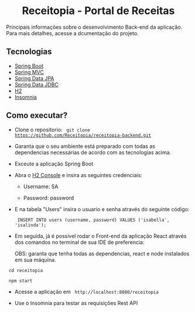 <h1 align="center"> Receitopia - Portal de Receitas </h1>
Principais informações sobre o desenvolvimento Back-end da aplicação. Para mais detalhes, acesse a dcumentação do projeto. 

<h2> Tecnologias </h2>

 * [Spring Boot](https://spring.io/projects/spring-boot) 
 * [Spring MVC](https://docs.spring.io/spring-framework/reference/web/webmvc.html)
 * [Spring Data JPA](https://spring.io/projects/spring-data-jpa)
 * [Spring Data JDBC](https://spring.io/projects/spring-data-jdbc)
 * [H2](https://h2database.com/html/main.html)
 * [Insomnia](https://insomnia.rest/)

<h2> Como executar? </h2>

* Clone o repositorio: <code> git clone https://github.com/Receitopia/receitopia-backend.git </code>

* Garanta que o seu ambiente está preparado com todas as dependencias necessárias de acordo com as tecnologias acima. 

* Exceute a aplicação Spring Boot

* Abra o [H2 Console](http://localhost:8080/h2-console) e insira as seguintes credenciais:

  * Username: SA

  * Password: password

* E na tabela "Users" insira o usuario e senha através do seguinte código:

  <code> INSERT INTO users (username, password) VALUES ('isabella', 'isalinda'); </code>

* Em seguida, já é possível rodar o Front-end da aplicação React através dos comandos no terminal de sua IDE de preferencia:

  OBS: garanta que tenha todas as dependencias, react e node instalados em sua máquina. 

<code> cd receitopia </code>

<code> npm start </code>
  
* Acesse a aplicação em <code> http://localhost:8080/receitopia </code>

* Use o Insomnia para testar as requisições Rest API
